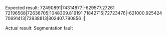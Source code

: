 Expected result:
72490891|74314877|-629577.27261
72196568|72636705|1048309.819191
71842715|72723476|-621000.925424
70691413|73938813|802407.790856
||


Actual result:
Segmentation fault